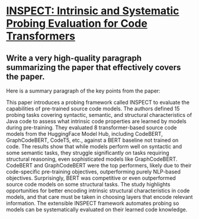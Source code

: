 # [INSPECT: Intrinsic and Systematic Probing Evaluation for Code   Transformers](https://arxiv.org/abs/2312.05092)

## Write a very high-quality paragraph summarizing the paper that effectively covers the paper.

 Here is a summary paragraph of the key points from the paper:

This paper introduces a probing framework called INSPECT to evaluate the capabilities of pre-trained source code models. The authors defined 15 probing tasks covering syntactic, semantic, and structural characteristics of Java code to assess what intrinsic code properties are learned by models during pre-training. They evaluated 8 transformer-based source code models from the HuggingFace Model Hub, including CodeBERT, GraphCodeBERT, CodeT5, etc., against a BERT baseline not trained on code. The results show that while models perform well on syntactic and some semantic tasks, they struggle significantly on tasks requiring structural reasoning, even sophisticated models like GraphCodeBERT. CodeBERT and GraphCodeBERT were the top performers, likely due to their code-specific pre-training objectives, outperforming purely NLP-based objectives. Surprisingly, BERT was competitive or even outperformed source code models on some structural tasks. The study highlights opportunities for better encoding intrinsic structural characteristics in code models, and that care must be taken in choosing layers that encode relevant information. The extensible INSPECT framework automates probing so models can be systematically evaluated on their learned code knowledge.
